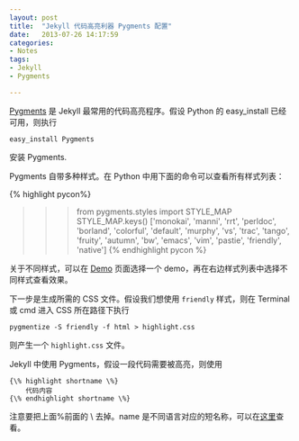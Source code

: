 ```yaml
---
layout: post
title:  "Jekyll 代码高亮利器 Pygments 配置"
date:   2013-07-26 14:17:59
categories: 
- Notes 
tags:
- Jekyll
- Pygments

---
```


[Pygments](http://pygments.org/) 是 Jekyll 最常用的代码高亮程序。假设 Python 的 easy_install 已经可用，则执行

	easy_install Pygments
	
安装 Pygments.

Pygments 自带多种样式。在 Python 中用下面的命令可以查看所有样式列表：

{% highlight pycon%}
>>> from pygments.styles import STYLE_MAP
>>> STYLE_MAP.keys()
['monokai', 'manni', 'rrt', 'perldoc', 'borland', 'colorful', 'default', 'murphy', 'vs', 'trac', 'tango', 'fruity', 'autumn', 'bw', 'emacs', 'vim', 'pastie', 'friendly', 'native']
{% endhighlight pycon %}

关于不同样式，可以在 [Demo](http://pygments.org/demo) 页面选择一个 demo，再在右边样式列表中选择不同样式查看效果。

下一步是生成所需的 CSS 文件。假设我们想使用 `friendly` 样式，则在 Terminal 或 cmd 进入 CSS 所在路径下执行

	pygmentize -S friendly -f html > highlight.css

则产生一个 `highlight.css` 文件。

Jekyll 中使用 Pygments，假设一段代码需要被高亮，则使用

	{\% highlight shortname \%}
		代码内容
	{\% endhighlight shortname \%}

注意要把上面%前面的 \ 去掉。name 是不同语言对应的短名称，可以在[这里](http://pygments.org/docs/lexers/)查看。
